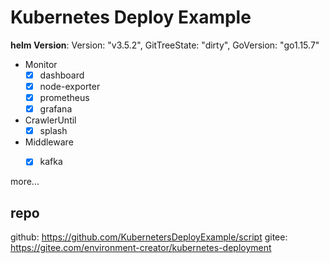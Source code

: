 # Kubernetes Deploy Example

**helm Version**: Version:  "v3.5.2", GitTreeState: "dirty", GoVersion:  "go1.15.7"

- Monitor
    - [x] dashboard
    - [x] node-exporter
    - [x] prometheus
    - [x] grafana

- CrawlerUntil
  - [x] splash

- Middleware
  - [x] kafka


more...

## repo
github: https://github.com/KubernetersDeployExample/script
gitee: https://gitee.com/environment-creator/kubernetes-deployment